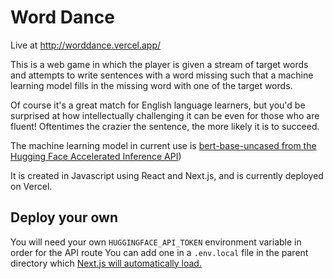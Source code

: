 # Word Dance

Live at http://worddance.vercel.app/

This is a web game in which the player is given a stream of target words and attempts to write sentences with a word missing such that a machine learning model fills in the missing word with one of the target words.

Of course it's a great match for English language learners, but you'd be surprised at how intellectually challenging it can be even for those who are fluent! Oftentimes the crazier the sentence, the more likely it is to succeed.

The machine learning model in current use is [bert-base-uncased from the Hugging Face Accelerated Inference API](https://huggingface.co/bert-base-uncased))

It is created in Javascript using React and Next.js, and is currently deployed on Vercel.

## Deploy your own

You will need your own `HUGGINGFACE_API_TOKEN` environment variable in order for the API route You can add one in a `.env.local` file in the parent directory which [Next.js will automatically load.](https://nextjs.org/docs/basic-features/environment-variables)
